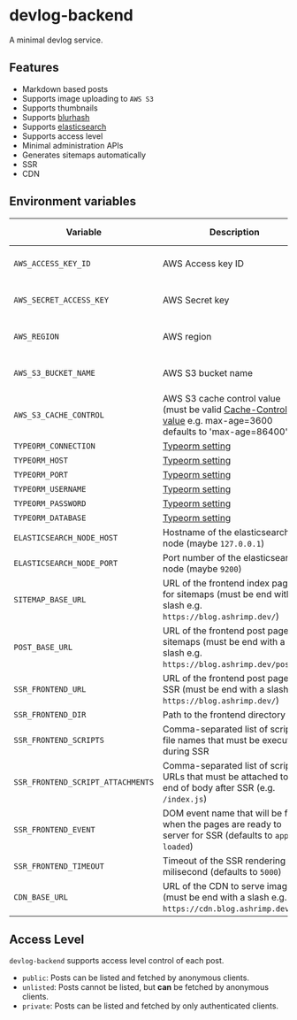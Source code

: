 # devlog-backend

A minimal devlog service.

## Features

-   Markdown based posts
-   Supports image uploading to `AWS S3`
-   Supports thumbnails
-   Supports [blurhash](https://blurha.sh)
-   Supports [elasticsearch](https://www.elastic.co/)
-   Supports access level
-   Minimal administration APIs
-   Generates sitemaps automatically
-   SSR
-   CDN

## Environment variables

| Variable                          | Description                                                                                                                                                                          | Related functionality      |
| --------------------------------- | ------------------------------------------------------------------------------------------------------------------------------------------------------------------------------------ | -------------------------- |
| `AWS_ACCESS_KEY_ID`               | AWS Access key ID                                                                                                                                                                    | Post images and thumbnails |
| `AWS_SECRET_ACCESS_KEY`           | AWS Secret key                                                                                                                                                                       | Post images and thumbnails |
| `AWS_REGION`                      | AWS region                                                                                                                                                                           | Post images and thumbnails |
| `AWS_S3_BUCKET_NAME`              | AWS S3 bucket name                                                                                                                                                                   | Post images and thumbnails |
| `AWS_S3_CACHE_CONTROL`            | AWS S3 cache control value (must be valid [Cache-Control value](https://developer.mozilla.org/ko/docs/Web/HTTP/Headers/Cache-Control) e.g. max-age=3600 defaults to 'max-age=86400') | Post images and thumbnails |
| `TYPEORM_CONNECTION`              | [Typeorm setting](https://github.com/typeorm/typeorm/blob/master/docs/using-ormconfig.md#using-environment-variables)                                                                | Database                   |
| `TYPEORM_HOST`                    | [Typeorm setting](https://github.com/typeorm/typeorm/blob/master/docs/using-ormconfig.md#using-environment-variables)                                                                | Database                   |
| `TYPEORM_PORT`                    | [Typeorm setting](https://github.com/typeorm/typeorm/blob/master/docs/using-ormconfig.md#using-environment-variables)                                                                | Database                   |
| `TYPEORM_USERNAME`                | [Typeorm setting](https://github.com/typeorm/typeorm/blob/master/docs/using-ormconfig.md#using-environment-variables)                                                                | Database                   |
| `TYPEORM_PASSWORD`                | [Typeorm setting](https://github.com/typeorm/typeorm/blob/master/docs/using-ormconfig.md#using-environment-variables)                                                                | Database                   |
| `TYPEORM_DATABASE`                | [Typeorm setting](https://github.com/typeorm/typeorm/blob/master/docs/using-ormconfig.md#using-environment-variables)                                                                | Database                   |
| `ELASTICSEARCH_NODE_HOST`         | Hostname of the elasticsearch node (maybe `127.0.0.1`)                                                                                                                               | Elasticsearch              |
| `ELASTICSEARCH_NODE_PORT`         | Port number of the elasticsearch node (maybe `9200`)                                                                                                                                 | Elasticsearch              |
| `SITEMAP_BASE_URL`                | URL of the frontend index page for sitemaps (must be end with a slash e.g. `https://blog.ashrimp.dev/`)                                                                              | Sitemap                    |
| `POST_BASE_URL`                   | URL of the frontend post page for sitemaps (must be end with a slash e.g. `https://blog.ashrimp.dev/posts/`)                                                                         | Sitemap                    |
| `SSR_FRONTEND_URL`                | URL of the frontend post page for SSR (must be end with a slash e.g. `https://blog.ashrimp.dev/`)                                                                                    | SSR                        |
| `SSR_FRONTEND_DIR`                | Path to the frontend directory                                                                                                                                                       | SSR                        |
| `SSR_FRONTEND_SCRIPTS`            | Comma-separated list of script file names that must be executed during SSR                                                                                                           | SSR                        |
| `SSR_FRONTEND_SCRIPT_ATTACHMENTS` | Comma-separated list of script URLs that must be attached to the end of body after SSR (e.g. `/index.js`)                                                                            | SSR                        |
| `SSR_FRONTEND_EVENT`              | DOM event name that will be fired when the pages are ready to server for SSR (defaults to `app-loaded`)                                                                              | SSR                        |
| `SSR_FRONTEND_TIMEOUT`            | Timeout of the SSR rendering in milisecond (defaults to `5000`)                                                                                                                      | SSR                        |
| `CDN_BASE_URL`                    | URL of the CDN to serve images (must be end with a slash e.g. `https://cdn.blog.ashrimp.dev/`)                                                                                       | CDN                        |

## Access Level

`devlog-backend` supports access level control of each post.

-   `public`: Posts can be listed and fetched by anonymous clients.
-   `unlisted`: Posts cannot be listed, but **can** be fetched by anonymous clients.
-   `private`: Posts can be listed and fetched by only authenticated clients.
